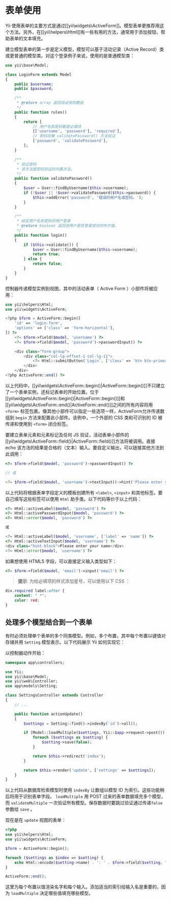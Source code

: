 表单使用
==================

Yii 使用表单的主要方式是通过[[yii\widgets\ActiveForm]]。模型表单更推荐用这个方法。另外，在[[yii\helpers\Html]]有一些有用的方法，通常用于添加按钮、帮助表单的文本填充。

建立模型表单的第一步是定义模型，模型可以基于活动记录（Active Record）类或更普通的模型类。对这个登录例子来说，使用的是普通模型类：

```php
use yii\base\Model;

class LoginForm extends Model
{
    public $username;
    public $password;

    /**
     * @return array 返回验证规则数组
     */
    public function rules()
    {
        return [
            // 用户名和密码都是必填项
            [['username', 'password'], 'required'],
            // 密码将被 validatePassword() 方法验证
            ['password', 'validatePassword'],
        ];
    }

    /**
     * 验证密码
     * 该方法是密码验证的内置方法。
     */
    public function validatePassword()
    {
        $user = User::findByUsername($this->username);
        if (!$user || !$user->validatePassword($this->password)) {
            $this->addError('password', '错误的用户名或密码。');
        }
    }

    /**
     * 给定用户名和密码的用户登录
     * @return boolean 返回该用户是否登录成功的布尔值。
     */
    public function login()
    {
        if ($this->validate()) {
            $user = User::findByUsername($this->username);
            return true;
        } else {
            return false;
        }
    }
}
```

控制器传递模型实例到视图，其中的活动表单（ Active Form ）小部件将被应用：

```php
use yii\helpers\Html;
use yii\widgets\ActiveForm;

<?php $form = ActiveForm::begin([
    'id' => 'login-form',
    'options' => ['class' => 'form-horizontal'],
]) ?>
    <?= $form->field($model, 'username') ?>
    <?= $form->field($model, 'password')->passwordInput() ?>

    <div class="form-group">
        <div class="col-lg-offset-1 col-lg-11">
            <?= Html::submitButton('Login', ['class' => 'btn btn-primary']) ?>
        </div>
    </div>
<?php ActiveForm::end() ?>
```

以上代码中，[[yii\widgets\ActiveForm::begin()|ActiveForm::begin()]]不只建立了一个表单实例，还标记表单的开始位置。位于[[yii\widgets\ActiveForm::begin()|ActiveForm::begin()]]和[[yii\widgets\ActiveForm::end()|ActiveForm::end()]]之间的所有内容将用 `<form>` 标签包裹。像其他小部件可以指定一些选项一样，ActiveForm允许传递数组到 `begin` 方法来配置此小部件。该例中，一个外部的 CSS 类和可识别的 ID 被传递和使用到 `<form>` 闭合标签。

要建立表单元素和元素标记及任何 JS 验证，活动表单小部件的[[yii\widgets\ActiveForm::field()|ActiveForm::field()]]方法将被调用。直接 echo 该方法的结果是合格的（文本）输入。要自定义输出，可以链接其他方法到此调用：

```php
<?= $form->field($model, 'password')->passwordInput() ?>

// 或

<?= $form->field($model, 'username')->textInput()->hint('Please enter your name')->label('Name') ?>
```

以上代码将根据表单字段定义的模板创建所有 `<label>`, `<input>` 和其他标签。要自己填写这些标签可以使用 `Html` 助手类。以下代码等价于以上代码：

```php
<?= Html::activeLabel($model, 'password') ?>
<?= Html::activePasswordInput($model, 'password') ?>
<?= Html::error($model, 'password') ?>

或

<?= Html::activeLabel($model, 'username', ['label' => 'name']) ?>
<?= Html::activeTextInput($model, 'username') ?>
<div class="hint-block">Please enter your name</div>
<?= Html::error($model, 'username') ?>
```

如果想使用 HTML5 字段，可以直接定义输入类型如下：

```php
<?= $form->field($model, 'email')->input('email') ?>
```

> **提示**: 为给必填项的样式添加星号，可以使用以下 CSS ：
>
```css
div.required label:after {
    content: " *";
    color: red;
}
```

处理多个模型结合到一个表单
-------------------------------------------

有时必须处理单个表单的多个同类模型。例如，多个布置，其中每个布置以键值对存储并用 `Setting` 模型表示。以下代码展示 Yii 如何实现它：

以控制器动作开始：

```php
namespace app\controllers;

use Yii;
use yii\base\Model;
use yii\web\Controller;
use app\models\Setting;

class SettingsController extends Controller
{
    // ...

    public function actionUpdate()
    {
        $settings = Setting::find()->indexBy('id')->all();

        if (Model::loadMultiple($settings, Yii::$app->request->post()) && Model::validateMultiple($settings)) {
            foreach ($settings as $setting) {
                $setting->save(false);
            }

            return $this->redirect('index');
        }

        return $this->render('update', ['settings' => $settings]);
    }
}
```

以上代码从数据库检索模型时使用 `indexBy` 让数组以模型 ID 为索引。这些功能稍后将用于识别表单字段。 `loadMultiple` 用 POST 过来的表单数据填充多个模型，而 `validateMultiple` 一次验证所有模型。保存数据时要跳过验证通过传递`false` 参数给 `save` 。

现在是在 `update` 视图的表单：

```php
<?php
use yii\helpers\Html;
use yii\widgets\ActiveForm;

$form = ActiveForm::begin();

foreach ($settings as $index => $setting) {
    echo Html::encode($setting->name) . ': ' . $form->field($setting, "[$index]value");
}

ActiveForm::end();
```

这里为每个布置以值渲染名字和每个输入。添加适当的索引给输入名是重要的，因为 `loadMultiple` 决定哪些值填充哪些模型。
